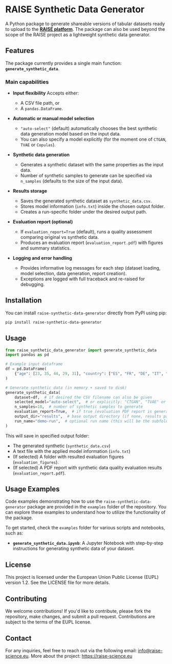 # RAISE Synthetic Data Generator
A Python package to generate shareable versions of tabular datasets ready to upload to the [**RAISE platform**](https://portal.raise-science.eu).
The package can also be used beyond the scope of the RAISE project as a lightweight synthetic data generator.

## Features
The package currently provides a single main function: **`generate_synthetic_data`**.

### Main capabilities
- **Input flexibility**
  Accepts either:
  - A CSV file path, or
  - A `pandas.DataFrame`.

- **Automatic or manual model selection**
  - `"auto-select"` (default) automatically chooses the best synthetic data generation model based on the input data.
  - You can also specify a model explicitly (for the moment one of `CTGAN`, `TVAE` or `Copulas`).

- **Synthetic data generation**
  - Generates a synthetic dataset with the same properties as the input data.
  - Number of synthetic samples to generate can be specified via `n_samples` (defaults to the size of the input data).

- **Results storage**
  - Saves the generated synthetic dataset as `synthetic_data.csv`.
  - Stores model information (`info.txt`) inside the chosen output folder.
  - Creates a run-specific folder under the desired output path.

- **Evaluation report (optional)**
  - If `evaluation_report=True` (default), runs a quality assessment comparing original vs synthetic data.
  - Produces an evaluation report (`evaluation_report.pdf`) with figures and summary statistics.

- **Logging and error handling**
  - Provides informative log messages for each step (dataset loading, model selection, data generation, report creation).
  - Exceptions are logged with full traceback and re-raised for debugging.


## Installation
You can install `raise-synthetic-data-generator` directly from PyPI using pip:

```bash
pip install raise-synthetic-data-generator
```

## Usage
```python
from raise_synthetic_data_generator import generate_synthetic_data
import pandas as pd

# Example input dataframe
df = pd.DataFrame(
    {"age": [23, 35, 44, 29, 31], "country": ["ES", "FR", "DE", "IT", "ES"]}
)

# Generate synthetic data (in memory + saved to disk)
generate_synthetic_data(
    dataset=df,  # if desired the CSV filename can also be given
    selected_model="auto-select",  # or explicitly: "CTGAN", "TVAE" or "Copulas
    n_samples=10,  # number of synthetic samples to generate
    evaluation_report=True,  # if true (evaluation PDF report is generated)
    output_dir="results",  # base output directory (if none, results path will be created)
    run_name="demo-run",  # optional run name (this will be the subfolder where generated objects will be stored, if none a subfolder will be created)
)
```

This will save in specified output folder:
- The generated synthetic (`synthetic_data.csv`)
- A text file with the applied model information (`info.txt`)
- (If selected) A folder with resulted evaluation figures (`evaluation_figures`).
- (If selected) A PDF report with synthetic data quality evaluation results (`evaluation_report.pdf`).

## Usage Examples
Code examples demonstrating how to use the `raise-synthetic-data-generator` package are provided in the `examples` folder of the repository. You can explore these examples to understand how to utilize the functionality of the package.

To get started, check the `examples` folder for various scripts and notebooks, such as:
- **`generate_synthetic_data.ipynb`**: A Jupyter Notebook with step-by-step instructions for generating synthetic data of your dataset.


## License
This project is licensed under the European Union Public License (EUPL) version 1.2. See the LICENSE file for more details.

## Contributing
We welcome contributions! If you'd like to contribute, please fork the repository, make changes, and submit a pull request. Contributions are subject to the terms of the EUPL license.

## Contact
For any inquiries, feel free to reach out via the following email: info@raise-science.eu.
More about the project: https://raise-science.eu
